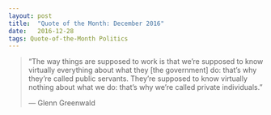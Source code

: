```yaml
---
layout:	post
title:	"Quote of the Month: December 2016"
date:	2016-12-28
tags: Quote-of-the-Month Politics
---
```


> “The way things are supposed to work is that we’re supposed to know virtually everything about what they [the government] do: that’s why they’re called public servants. They’re supposed to know virtually nothing about what we do: that’s why we’re called private individuals.”
> 
> — Glenn Greenwald  